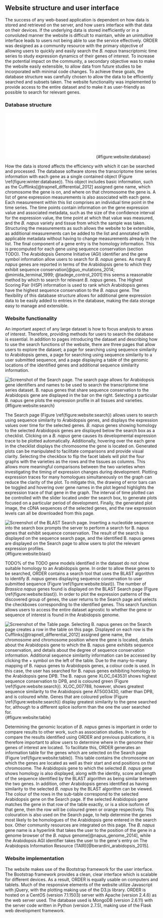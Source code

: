 ## Website structure and user interface

The success of any web-based application is dependent on how data is stored and retrieved on the server, and how users interface with that data on their devices.
If the underlying data is stored inefficiently or in a convoluted manner the website is difficult to maintain, while an unintuitive interface leads to users not being able to use the service effectively.
ORDER was designed as a community resource with the primary objective of allowing users to quickly and easily search the *B. napus* transcriptomic time series to study expression dynamics of their genes of interest.
To increase the potential impact on the community, a secondary objective was to make the website easily extensible, to allow data from future studies to be incorporated with minimal code changes.
To achieve these goals, the database structure was carefully chosen to allow the data to be efficiently searched and subsets taken.
The website functionality was implemented to provide access to the entire dataset and to make it as user-friendly as possible to search for relevant genes.

### Database structure

![**Schematic of how the database is structured.** On the left of the figure is a single entry in the database, with one entry present for each *B. napus* gene. This is the entry for a *B. napus* gene that shows sequence conservation with *FLC*. As each measurement of gene expression contains metadata, the database can be easily extended with information from additional time points, tissues, and accessions.](figuredirectory/01_database_structure.pdf){#figure:website:database}

How the data is stored affects the efficiency with which it can be searched and processed.
The database software stores the transcriptome time series information with each gene as a single contained object (Figure \ref{figure:winter:database}).
This object includes basic information, such as the Cufflinks[@trapnell_differential_2012] assigned gene name, which chromosome the gene is on, and where on that chromosome the gene is.
A list of gene expression measurements is also associated with each gene.
Each measurement within this list comprises an individual time point in the time series.
The time points contain information on the gene expression value and associated metadata, such as the size of the confidence interval for the expression value, the time point at which that value was measured, and the *B. napus* variety and tissue from which the sample was taken.
Structuring the measurements as such allows the website to be extensible, as additional measurements can be added to the list and annotated with applicable metadata without having to change measurements already in the list.
The final component of a gene entry is the homology information.
This is precomputed for each gene using sequence conservation (section TODO).
The Arabidopsis Genome Initiative (AGI) identifier and the gene symbol information allow users to search for *B. napus* genes.
As many *B. napus* genes are reported in terms of the Arabidopsis gene to which they exhibit sequence conservation[@guo_mutations_2014; @mimida_terminal_1999; @tadege_control_2001] this seems a reasonable method by which to search for relevant *B. napus* genes.
The Highest Scoring Pair (HSP) information is used to rank which Arabidopsis genes have the highest sequence conservation to the *B. napus* gene.
The flexibility of this database structure allows for additional gene expression data to be easily added to entries in the database, making the data storage easy to manage and extensible.

### Website functionality

An important aspect of any large dataset is how to focus analysis to areas of interest.
Therefore, providing methods for users to search the database is essential.
In addition to pages introducing the dataset and describing how to use the search functions of the website, there are three pages that allow users to explore the dataset; a page for searching using sequence similarity to Arabidopsis genes, a page for searching using sequence similarity to a user submitted sequence, and a page displaying a table of the genomic locations of the identified genes and additional sequence similarity information.

![**Screenshot of the Search page.** The search page allows for Arabidopsis gene identifiers and names to be used to search the transcriptome time series dataset. *B. napus* genes that share sequence conservation to the Arabidopsis gene are displayed in the bar on the right. Selecting a particular *B. napus* gene plots the expression profile in all tissues and varieties.](figuredirectory/02_expression_screen.png){#figure:website:search}

The Search page (Figure \ref{figure:website:search}) allows users to search using sequence similarity to Arabidopsis genes, and displays the expression values over time for the selected genes.
*B. napus* genes showing homology to the selected Arabidopsis genes are displayed below the search box as a checklist.
Clicking on a *B. napus* gene causes its developmental expression trace to be plotted automatically.
Additionally, hovering over the each gene in the checklist displays the chromosome the gene is located on.
Generated plots can be manipulated to facilitate comparisons and provide visual clarity.
Selecting the checkbox to flip the facet labels will plot the four graphs with the varieties as the rows and the tissues as columns.
This allows more meaningful comparisons between the two varieties when investigating the timing of expression changes during development.
Plotting expression traces for many homologues simultaneously on the graph can reduce the clarity of the plot.
To mitigate this, the drawing of error bars can be toggled and hovering over gene names in the plot legend highlights the expression trace of that gene in the graph.
The interval of time plotted can be controlled with the slider located under the search box, to generate plots focused on a particular period of development.
Finally, the generated plot image, the cDNA sequences of the selected genes, and the raw expression levels can all be downloaded from this page.

![**Screenshot of the BLAST Search page.** Inserting a nucleotide sequence into the search box prompts the server to perform a search for *B. napus* genes that exhibit sequence conservation. The result of the search is displayed on the sequence search page, and the identified *B. napus* genes are displayed on the Search page to allow users to plot the relevant expression profiles.](figuredirectory/03_blast_screen.png){#figure:website:blast}

TODO% of the TODO gene models identified in the dataset do not show suitable homology to an Arabidopsis gene.
In order to allow these genes to be searched, ORDER contains a search tool that uses the BLAST algorithm to identify *B. napus* genes displaying sequence conservation to user submitted sequence (Figure \ref{figure:website:blast}).
The number of *Brassica napus* genes found is displayed on the BLAST Search page (Figure \ref{figure:website:blast}).
In order to plot the expression patterns of the discovered group of genes, the user returns to the Search page and selects the checkboxes corresponding to the identified genes.
This search function allows users to access the entire dataset agnostic to whether the gene or sequence of interest is found in the Arabidopsis genome.

![**Screenshot of the Table page.** Selecting *B. napus* genes on the Search page creates a row in the table on this page. Displayed on each row is the Cufflinks[@trapnell_differential_2012] assigned gene name, the chromosome and chromosome position where the gene is located, details about the Arabidopsis gene to which the *B. napus* gene exhibits sequence conservation, and details about the degree of sequence conservation information. Additional sequence similarity information can be accessed by clicking the + symbol on the left of the table. Due to the many-to-many mapping of *B. napus* genes to Arabidopsis genes, a colour code is used. In this case, the user has searched for *B. napus* genes exhibiting homology to the Arabidopsis gene *DPB*. The *B. napus* gene XLOC_043531 shows highest sequence conservation to *DPB*, and is coloured green (Figure \ref{figure:website:search}). XLOC_007788, however, shows greatest sequence similarity to the Arabidopsis gene AT5G03430, rather than *DPB*, and is coloured white. Genes that are coloured yellow (Figure \ref{figure:website:search}) display greatest similarity to the gene searched for, although to a different splice isoform than the one the user searched for.](figuredirectory/04_table_screen.png){#figure:website:table}

Determining the genomic location of *B. napus* genes is important in order to compare results to other work, such as association studies.
In order to compare the results identified using ORDER and previous publications, it is therefore important to allow users to determine where in the genome their genes of interest are located.
To facilitate this, ORDER generates an information table for the genes which are selected on the Search page (Figure \ref{figure:website:table}).
This table contains the chromosome on which the genes are located as well as their start and end positions on that chromosome.
The Arabidopsis gene to which the selected *B. napus* gene shows homology is also displayed, along with the identity, score and length of the sequence identified by the BLAST algorithm as being similar between the two genes.
In addition, other Arabidopsis genes identified as having similarity to the selected *B. napus* by the BLAST algorithm can be viewed.
The colour of the rows in the sub-table correspond to the selected Arabidopsis gene on the Search page.
If the selected Arabidopsis gene matches the gene in that row of the table exactly, or is a slice isoform of that gene, then the row will be coloured green or orange respectively.
This colouration is also used on the Search page, to help determine the genes most likely to be homologues of the Arabidopsis gene entered in the search box.
Other community resources are integrated on this page.
The *B. napus* gene name is a hyperlink that takes the user to the position of the gene in a genome browser of the *B. napus* genome[@napus_genome_2014], while the Arabidopsis AGI identifier takes the user to the gene's entry on The Arabidopsis Information Resource (TAIR)[@berardini_arabidopsis_2015].

### Website implementation

The website makes use of the Bootstrap framework for the user interface.
The Bootstrap framework provides a clean, clear interface which is scalable for different devices.
As a result, ORDER is equally usable on computers and tablets.
Much of the responsive elements of the website utilize Javascript with jQuery, with the plotting making use of the D3.js library.
ORDER is hosted on a CentOS (version 7.1.1503) server with Apache (version 2.4.6) as the web server used.
The database used is MongoDB (version 2.6.11) with the server code written in Python (version 2.7.5), making use of the Flask web development framework.
